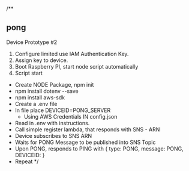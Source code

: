 /**
## pong
Device Prototype #2

1. Configure limited use IAM Authentication Key.
2. Assign key to device.
3. Boot Raspberry PI, start node script automatically
4. Script start

* Create NODE Package, npm init
* npm install dotenv --save
* npm install aws-sdk
* Create a .env file
* In file place DEVICEID=PONG_SERVER
    * Using AWS Credentials IN config.json
* Read in .env with instructions.
* Call simple register lambda, that responds with SNS - ARN
* Device subscribes to SNS ARN
* Waits for PONG Message to be published into SNS Topic
* Upon PONG, responds to PING with { type: PONG, message: PONG, DEVICEID: <deviceid>}
* Repeat
*/
